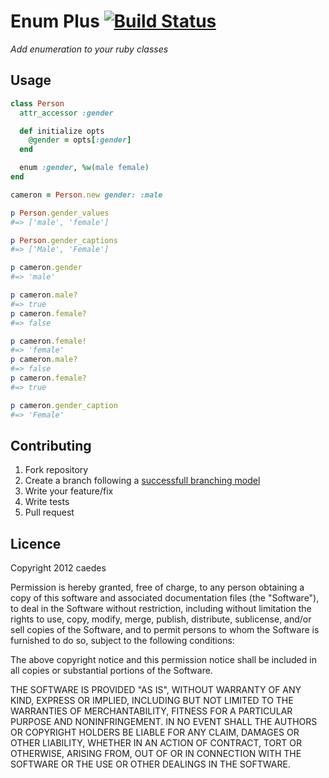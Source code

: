 # Enum Plus [![Build Status](https://secure.travis-ci.org/caedes/enum_plus.png?branch=master)](http://travis-ci.org/caedes/enum_plus)

_Add enumeration to your ruby classes_

## Usage

```ruby
class Person
  attr_accessor :gender

  def initialize opts
    @gender = opts[:gender]
  end

  enum :gender, %w(male female)
end

cameron = Person.new gender: :male

p Person.gender_values
#=> ['male', 'female']

p Person.gender_captions
#=> ['Male', 'Female']

p cameron.gender
#=> 'male'

p cameron.male?
#=> true
p cameron.female?
#=> false

p cameron.female!
#=> 'female'
p cameron.male?
#=> false
p cameron.female?
#=> true

p cameron.gender_caption
#=> 'Female'
```

## Contributing

1. Fork repository
2. Create a branch following a [successfull branching model](http://nvie.com/posts/a-successful-git-branching-model/)
3. Write your feature/fix
4. Write tests
5. Pull request

## Licence

Copyright 2012 caedes

Permission is hereby granted, free of charge, to any person obtaining a copy of this software and associated documentation files (the "Software"), to deal in the Software without restriction, including without limitation the rights to use, copy, modify, merge, publish, distribute, sublicense, and/or sell copies of the Software, and to permit persons to whom the Software is furnished to do so, subject to the following conditions:

The above copyright notice and this permission notice shall be included in all copies or substantial portions of the Software.

THE SOFTWARE IS PROVIDED "AS IS", WITHOUT WARRANTY OF ANY KIND, EXPRESS OR IMPLIED, INCLUDING BUT NOT LIMITED TO THE WARRANTIES OF MERCHANTABILITY, FITNESS FOR A PARTICULAR PURPOSE AND NONINFRINGEMENT. IN NO EVENT SHALL THE AUTHORS OR COPYRIGHT HOLDERS BE LIABLE FOR ANY CLAIM, DAMAGES OR OTHER LIABILITY, WHETHER IN AN ACTION OF CONTRACT, TORT OR OTHERWISE, ARISING FROM, OUT OF OR IN CONNECTION WITH THE SOFTWARE OR THE USE OR OTHER DEALINGS IN THE SOFTWARE.
